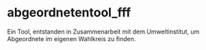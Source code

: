 # abgeordnetentool_fff
Ein Tool, entstanden in Zusammenarbeit mit dem Umweltinstitut, um Abgeordnete im eigenen Wahlkreis zu finden.
